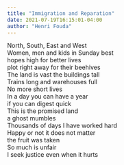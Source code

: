 ```yaml
---
title: "Immigration and Reparation"
date: 2021-07-19T16:15:01-04:00
author: "Henri Fouda"
---
```


North, South, East and West \
Women, men and kids in Sunday best \
hopes high for better lives \
plot right away for their beehives  \
The land is vast the buildings tall \
Trains long and warehouses full \
No more short lives  \
In a day you can have a year \
if you can digest quick  \
This is the promised land  \
a ghost mumbles \
Thousands of days I have worked hard \
Happy or not it does not matter  \
the fruit was taken \
So much is unfair  \
I seek justice even when it hurts
